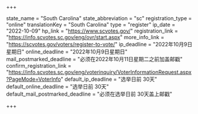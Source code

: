 +++

state_name = "South Carolina"
state_abbreviation = "sc"
registration_type = "online"
translationKey = "South Carolina"
type = "register"
ip_date = "2022-10-09"
hp_link = "https://www.scvotes.gov/"
registration_link = "https://info.scvotes.sc.gov/eng/ovr/start.aspx"
more_info_link = "https://scvotes.gov/voters/register-to-vote/"
ip_deadline = "2022年10月9日星期日"
online_deadline = "2022年10月9日星期日"
mail_postmarked_deadline = "必须在2022年10月11日星期二之前加盖邮戳"
confirm_registration_link = "https://info.scvotes.sc.gov/eng/voterinquiry/VoterInformationRequest.aspx?PageMode=VoterInfo"
default_ip_deadline = "选举日前 30天"
default_online_deadline = "选举日前 30天"
default_mail_postmarked_deadline = "必须在选举日前 30天盖上邮戳"

+++
